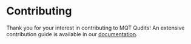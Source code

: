 <!--- This file has been generated from an external template. Please do not modify it directly. -->
<!--- Changes should be contributed to https://github.com/munich-quantum-toolkit/templates. -->

# Contributing

Thank you for your interest in contributing to MQT Qudits!
An extensive contribution guide is available in our [documentation](https://mqt.readthedocs.io/projects/qudits/en/latest/CONTRIBUTING.html).
